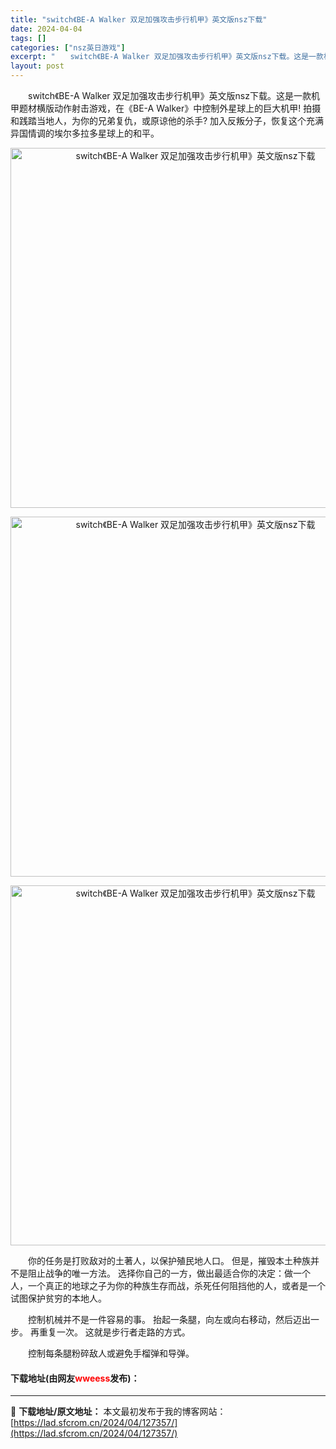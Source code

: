 ```yaml
---
title: "switch《BE-A Walker 双足加强攻击步行机甲》英文版nsz下载"
date: 2024-04-04
tags: []
categories: ["nsz英日游戏"]
excerpt: "　　switch《BE-A Walker 双足加强攻击步行机甲》英文版nsz下载。这是一款机甲题材横版动作射击游戏，在《BE-A Walker》中控制外星球上的巨大机甲! 拍摄和践踏当地人，为你的兄弟复仇，或原谅他的杀手? 加入反叛分子，恢复这个充满异国情调的埃尔多拉多星球上的和平。 　　你的任务是&hellip;"
layout: post
---
```


 <p>　　switch《BE-A Walker 双足加强攻击步行机甲》英文版nsz下载。这是一款机甲题材横版动作射击游戏，在《BE-A Walker》中控制外星球上的巨大机甲! 拍摄和践踏当地人，为你的兄弟复仇，或原谅他的杀手? 加入反叛分子，恢复这个充满异国情调的埃尔多拉多星球上的和平。</p> <p align="center"><img align="" border="0" src="https://lad.sfcrom.cn/wp-content/uploads/2024/04/20240404_660ea8abd1c4a.webp" width="576" alt="switch《BE-A Walker 双足加强攻击步行机甲》英文版nsz下载" /></p> <p align="center"><img align="" border="0" src="https://lad.sfcrom.cn/wp-content/uploads/2024/04/20240404_660ea8ac3431e.webp" width="576" alt="switch《BE-A Walker 双足加强攻击步行机甲》英文版nsz下载" /></p> <p align="center"><img align="" border="0" src="https://lad.sfcrom.cn/wp-content/uploads/2024/04/20240404_660ea8ac96148.webp" width="576" alt="switch《BE-A Walker 双足加强攻击步行机甲》英文版nsz下载" /></p> <p>　　你的任务是打败敌对的土著人，以保护殖民地人口。 但是，摧毁本土种族并不是阻止战争的唯一方法。 选择你自己的一方，做出最适合你的决定：做一个人，一个真正的地球之子为你的种族生存而战，杀死任何阻挡他的人，或者是一个试图保护贫穷的本地人。</p> <p>　　控制机械并不是一件容易的事。 抬起一条腿，向左或向右移动，然后迈出一步。 再重复一次。 这就是步行者走路的方式。</p> <p>　　控制每条腿粉碎敌人或避免手榴弹和导弹。</p> <p><h4>下载地址(由网友<font color="red">wweess</font>发布)：</h4></p> 

---
📖 **下载地址/原文地址：** 本文最初发布于我的博客网站：[https://lad.sfcrom.cn/2024/04/127357/](https://lad.sfcrom.cn/2024/04/127357/)
